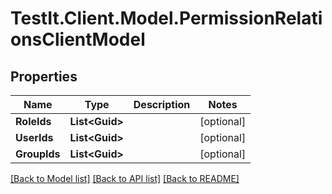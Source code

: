 # TestIt.Client.Model.PermissionRelationsClientModel

## Properties

Name | Type | Description | Notes
------------ | ------------- | ------------- | -------------
**RoleIds** | **List&lt;Guid&gt;** |  | [optional] 
**UserIds** | **List&lt;Guid&gt;** |  | [optional] 
**GroupIds** | **List&lt;Guid&gt;** |  | [optional] 

[[Back to Model list]](../README.md#documentation-for-models) [[Back to API list]](../README.md#documentation-for-api-endpoints) [[Back to README]](../README.md)

